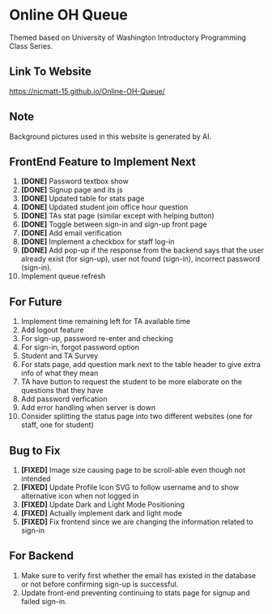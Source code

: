 # Online OH Queue
Themed based on University of Washington Introductory Programming Class Series.

## Link To Website
https://nicmatt-15.github.io/Online-OH-Queue/

## Note
Background pictures used in this website is generated by AI.

## FrontEnd Feature to Implement Next
1. **[DONE]** Password textbox show
2. **[DONE]** Signup page and its js
3. **[DONE]** Updated table for stats page
4. **[DONE]** Updated student join office hour question
5. **[DONE]** TAs stat page (similar except with helping button)
6. **[DONE]** Toggle between sign-in and sign-up front page
7. **[DONE]** Add email verification
8. **[DONE]** Implement a checkbox for staff log-in
9. **[DONE]** Add pop-up if the response from the backend says that the user already exist (for sign-up), user not found (sign-in), incorrect password (sign-in).
10. Implement queue refresh

## For Future
1. Implement time remaining left for TA available time
2. Add logout feature
3. For sign-up, password re-enter and checking
4. For sign-in, forgot password option
5. Student and TA Survey
6. For stats page, add question mark next to the table header
to give extra info of what they mean
7. TA have button to request the student to be more elaborate on the questions that they have
8. Add password verfication
9. Add error handling when server is down
10. Consider splitting the status page into
two different websites (one for staff, one for student)

## Bug to Fix
1. **[FIXED]** Image size causing page to be scroll-able even though not intended
2. **[FIXED]** Update Profile Icon SVG to follow username and to show alternative icon when not logged in
3. **[FIXED]** Update Dark and Light Mode Positioning
4. **[FIXED]** Actually implement dark and light mode
5. **[FIXED]** Fix frontend since we are changing the information related to sign-in

## For Backend
1. Make sure to verify first whether the email has existed in the database or not before confirming sign-up is successful.
2. Update front-end preventing continuing
to stats page for signup and failed sign-in.
